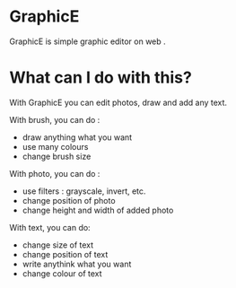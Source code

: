 # GraphicE
GraphicE is simple graphic editor on web . 

# What can I do with this?

With GraphicE you can edit photos, draw and add any text.
 
 With brush, you can do :
 - draw anything what you want
 - use many colours
 - change brush size
 
 With photo, you can do :
 - use filters : grayscale, invert, etc.
 - change position of photo
 - change height and width of added photo
 
 With text, you can do:
 - change size of text
 - change position of text
 - write anythink what you want 
 - change colour of text
 

